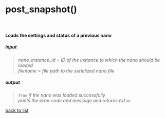 # **post_snapshot()**
<br/>

#### Loads the settings and status of a previous nano
##### input
>*nano_instance_id = ID of the instance to which the nano should be loaded*    
>*filename = file path to the serialized nano file*

##### output
>*`True` if the nano was loaded successfully*    
>*prints the error code and message and returns `False`*

[back to list](../Index.md)
